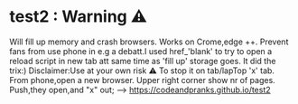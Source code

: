 # test2 : Warning ⚠️ 
Will fill up memory and crash browsers. Works on Crome,edge ++.
Prevent fans from use phone in e.g a debatt.I used href_'blank' to try to open a reload script in new tab att same time as 'fill up' storage goes.
It did the trix:)
Disclaimer:Use at your own risk ⚠️ 
To stop it on tab/lapTop 'x' tab.
From phone,open a new browser.
Upper right corner show nr of pages.
Push,they open,and "x" out;  --> https://codeandpranks.github.io/test2
